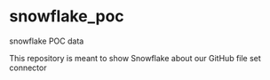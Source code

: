 # snowflake_poc
snowflake POC data

This repository is meant to show Snowflake about our GitHub file set connector
